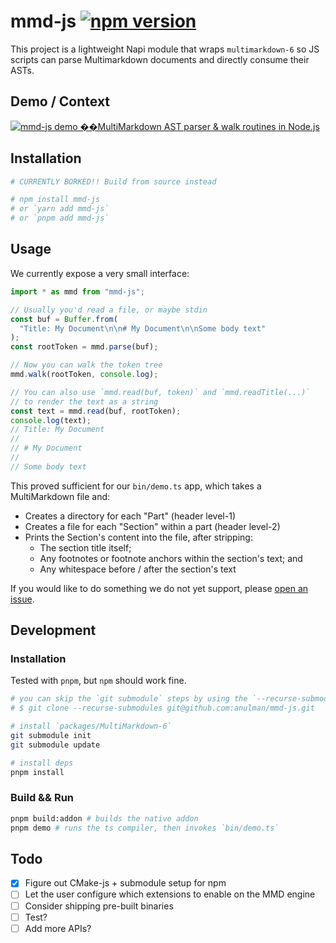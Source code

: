 # mmd-js [![npm version](https://badge.fury.io/js/mmd-js.svg)](https://badge.fury.io/js/mmd-js)

This project is a lightweight Napi module that wraps `multimarkdown-6` so
JS scripts can parse Multimarkdown documents and directly consume their ASTs.

## Demo / Context

[![mmd-js demo ��MultiMarkdown AST parser & walk routines in Node.js](https://cdn.loom.com/sessions/thumbnails/e486a43d1ea34a6e9adde06837237fd0-with-play.gif)](https://www.loom.com/share/e486a43d1ea34a6e9adde06837237fd0 "mmd-js demo ��MultiMarkdown AST parser & walk routines in Node.js")

## Installation

```bash
# CURRENTLY BORKED!! Build from source instead

# npm install mmd-js
# or `yarn add mmd-js`
# or `pnpm add mmd-js`
```

## Usage

We currently expose a very small interface:

```ts
import * as mmd from "mmd-js";

// Usually you'd read a file, or maybe stdin
const buf = Buffer.from(
  "Title: My Document\n\n# My Document\n\nSome body text"
);
const rootToken = mmd.parse(buf);

// Now you can walk the token tree
mmd.walk(rootToken, console.log);

// You can also use `mmd.read(buf, token)` and `mmd.readTitle(...)`
// to render the text as a string
const text = mmd.read(buf, rootToken);
console.log(text);
// Title: My Document
//
// # My Document
//
// Some body text
```

This proved sufficient for our `bin/demo.ts` app, which takes a MultiMarkdown file and:

- Creates a directory for each "Part" (header level-1)
- Creates a file for each "Section" within a part (header level-2)
- Prints the Section's content into the file, after stripping:
  - The section title itself;
  - Any footnotes or footnote anchors within the section's text; and
  - Any whitespace before / after the section's text

If you would like to do something we do not yet support, please [open an issue](https://github.com/anulman/mmd-js/issues/new).

## Development

### Installation

Tested with `pnpm`, but `npm` should work fine.

```bash
# you can skip the `git submodule` steps by using the `--recurse-submodules` flag while cloning:
# $ git clone --recurse-submodules git@github.com:anulman/mmd-js.git

# install `packages/MultiMarkdown-6`
git submodule init
git submodule update

# install deps
pnpm install
```

### Build && Run

```bash
pnpm build:addon # builds the native addon
pnpm demo # runs the ts compiler, then invokes `bin/demo.ts`
```

## Todo

- [x] Figure out CMake-js + submodule setup for npm
- [ ] Let the user configure which extensions to enable on the MMD engine
- [ ] Consider shipping pre-built binaries
- [ ] Test?
- [ ] Add more APIs?

